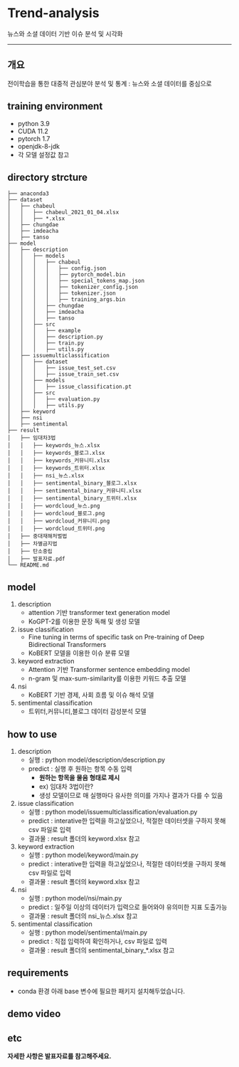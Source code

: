 # Trend-analysis
뉴스와 소셜 데이터 기반 이슈 분석 및 시각화

<hr>

## 개요
전이학습을 통한 대중적 관심분야 분석 및 통계 : 뉴스와 소셜 데이터를 중심으로

## training environment
- python 3.9
- CUDA 11.2
- pytorch 1.7
- openjdk-8-jdk
- 각 모델 설정값 참고

## directory strcture
```
├── anaconda3
├── dataset
│   ├── chabeul
│   │   ├── chabeul_2021_01_04.xlsx
│   │   ├── *.xlsx
│   ├── chungdae
│   ├── imdeacha
│   ├── tanso
├── model
│   ├── description
│   │   ├── models
│   │   │   ├── chabeul
│   │   │   │   ├── config.json
│   │   │   │   ├── pytorch_model.bin
│   │   │   │   ├── special_tokens_map.json
│   │   │   │   ├── tokenizer_config.json
│   │   │   │   ├── tokenizer.json
│   │   │   │   ├── training_args.bin
│   │   │   ├── chungdae
│   │   │   ├── imdeacha
│   │   │   ├── tanso
│   │   ├── src
│   │   │   ├── example
│   │   │   ├── description.py
│   │   │   ├── train.py
│   │   │   ├── utils.py
│   ├── issuemulticlassification
│   │   ├── dataset
│   │   │   ├── issue_test_set.csv
│   │   │   ├── issue_train_set.csv
│   │   ├── models
│   │   │   ├── issue_classification.pt
│   │   ├── src
│   │   │   ├── evaluation.py
│   │   │   ├── utils.py
│   ├── keyword
│   ├── nsi
│   ├── sentimental
├── result
│   ├── 임대차3법
│   │   ├── keywords_뉴스.xlsx
│   │   ├── keywords_블로그.xlsx
│   │   ├── keywords_커뮤니티.xlsx
│   │   ├── keywords_트위터.xlsx
│   │   ├── nsi_뉴스.xlsx
│   │   ├── sentimental_binary_블로그.xlsx
│   │   ├── sentimental_binary_커뮤니티.xlsx
│   │   ├── sentimental_binary_트위터.xlsx
│   │   ├── wordcloud_뉴스.png
│   │   ├── wordcloud_블로그.png
│   │   ├── wordcloud_커뮤니티.png
│   │   ├── wordcloud_트위터.png
│   ├── 중대재해처벌법
│   ├── 차별금지법
│   ├── 탄소중립
│   ├── 발표자료.pdf
└── README.md
```

## model
1. description
   * attention 기반 transformer text generation model
   * KoGPT-2를 이용한 문장 독해 및 생성 모델
2. issue classification
   * Fine tuning in terms of specific task on Pre-training of Deep Bidirectional Transformers 
   * KoBERT 모델을 이용한 이슈 분류 모델
3. keyword extraction
   * Attention 기반 Transformer sentence embedding model
   * n-gram 및 max-sum-similarity를 이용한 키워드 추출 모델
4. nsi
   * KoBERT 기반 경제, 사회 흐름 및 이슈 해석 모델
5. sentimental classification
   * 트위터,커뮤니티,블로그 데이터 감성분석 모델

## how to use
1. description
   * 실행 : python model/description/description.py
   * predict : 실행 후 원하는 항목 수동 입력 
     * **원하는 항목을 물음 형태로 제시**
     * ex) 임대차 3법이란?
     * 생성 모델이므로 매 실행마다 유사한 의미를 가지나 결과가 다를 수 있음
2. issue classification
   * 실행 : python model/issuemulticlassification/evaluation.py
   * predict : interative한 입력을 하고싶었으나, 적절한 데이터셋을 구하지 못해 csv 파일로 입력
   * 결과물 : result 폴더의 keyword.xlsx 참고
3. keyword extraction
   * 실행 : python model/keyword/main.py
   * predict : interative한 입력을 하고싶었으나, 적절한 데이터셋을 구하지 못해 csv 파일로 입력
   * 결과물 : result 폴더의 keyword.xlsx 참고
4. nsi
   * 실행 : python model/nsi/main.py
   * predict : 일주일 이상의 데이터가 입력으로 들어와야 유의미한 지표 도출가능
   * 결과물 : result 폴더의 nsi_뉴스.xlsx 참고
5. sentimental classification
   * 실행 : python model/sentimental/main.py
   * predict : 직접 입력하여 확인하거나, csv 파일로 입력
   * 결과물 : result 폴더의 sentimental_binary_*.xlsx 참고

## requirements
   * conda 환경 아래 base 변수에 필요한 패키지 설치해두었습니다.

## demo video


## etc
**자세한 사항은 발표자료를 참고해주세요.**
